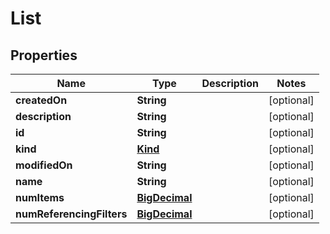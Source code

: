 # List

## Properties
Name | Type | Description | Notes
------------ | ------------- | ------------- | -------------
**createdOn** | **String** |  |  [optional]
**description** | **String** |  |  [optional]
**id** | **String** |  |  [optional]
**kind** | [**Kind**](Kind.md) |  |  [optional]
**modifiedOn** | **String** |  |  [optional]
**name** | **String** |  |  [optional]
**numItems** | [**BigDecimal**](BigDecimal.md) |  |  [optional]
**numReferencingFilters** | [**BigDecimal**](BigDecimal.md) |  |  [optional]
